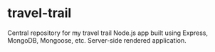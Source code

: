 # travel-trail
Central repository for my travel trail Node.js app built using Express, MongoDB, Mongoose, etc. Server-side rendered application.
